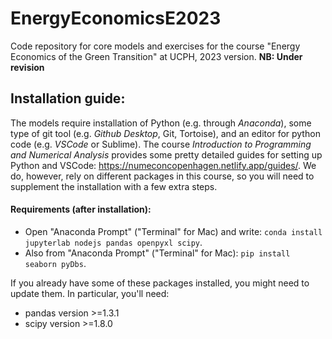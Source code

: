 # EnergyEconomicsE2023
Code repository for core models and exercises for the course "Energy Economics of the Green Transition" at UCPH, 2023 version.
**NB: Under revision**

## Installation guide:
The models require installation of Python (e.g. through *Anaconda*), some type of git tool (e.g. *Github Desktop*, Git, Tortoise), and an editor for python code (e.g. *VSCode* or Sublime). The course *Introduction to Programming and Numerical Analysis* provides some pretty detailed guides for setting up Python and VSCode: https://numeconcopenhagen.netlify.app/guides/. We do, however, rely on different packages in this course, so you will need to supplement the installation with a few extra steps.

#### Requirements (after installation):
* Open "Anaconda Prompt" ("Terminal" for Mac) and write: ```conda install jupyterlab nodejs pandas openpyxl scipy```.
* Also from "Anaconda Prompt" ("Terminal" for Mac): ```pip install seaborn pyDbs```.

If you already have some of these packages installed, you might need to update them. In particular, you'll need:
 * pandas version >=1.3.1 
 * scipy version >=1.8.0
